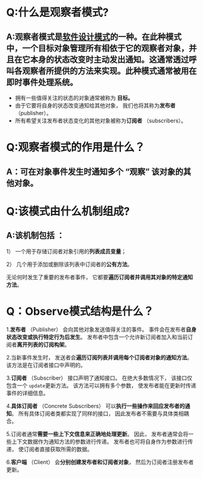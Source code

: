 # Q:什么是观察者模式?

## A:**观察者模式**是[软件设计模式](https://zh.m.wikipedia.org/wiki/軟件設計模式)的一种。在此种模式中，一个目标对象管理所有相依于它的观察者对象，并且在它本身的状态改变时主动发出通知。这通常透过呼叫各观察者所提供的方法来实现。此种模式通常被用在即时事件处理系统。

- 拥有一些值得关注的状态的对象通常被称为  **目标。**
- 由于它要将自身的状态改变通知给其他对象， 我们也将其称为**发布者** （publisher）。
- 所有希望关注发布者状态变化的其他对象被称为**订阅者** （subscribers）。

# Q:观察者模式的作用是什么？

## A：可在对象事件发生时通知多个 “观察” 该对象的其他对象。

# Q:该模式由什么机制组成?

## A:该机制包括 ：

1） 一个用于存储订阅者对象引用的**列表成员变量**；

2） 几个用于添加或删除该列表中订阅者的**公有方法**。

无论何时发生了重要的发布者事件， 它都要**遍历订阅者并调用其对象的特定通知方法**。

# Q：Observe模式结构是什么？

1.**发布者** （Publisher） 会向其他对象发送值得关注的事件。 事件会在发布者**自身状态改变或执行特定行为后发生**。 发布者中包含一个允许新订阅者加入和当前订阅者**离开列表的订阅构架**。

2.当新事件发生时， 发送者会**遍历订阅列表并调用每个订阅者对象的通知方法**。 该方法是在订阅者接口中声明的。

3.**订阅者** （Subscriber） 接口声明了通知接口。 在绝大多数情况下， 该接口仅包含一个 `update`更新方法。 该方法可以拥有多个参数， 使发布者能在更新时传递事件的详细信息。

4.**具体订阅者** （Concrete Subscribers） 可以**执行一些操作来回应发布者的通知**。 所有具体订阅者类都实现了同样的接口， 因此发布者不需要与具体类相耦合。

5.订阅者通常**需要一些上下文信息来正确地处理更新**。 因此， 发布者通常会将一些上下文数据作为通知方法的参数进行传递。 发布者也可将自身作为参数进行传递， 使订阅者直接获取所需的数据。

6.**客户端** （Client） 会**分别创建发布者和订阅者对象**， 然后为订阅者注册发布者更新。